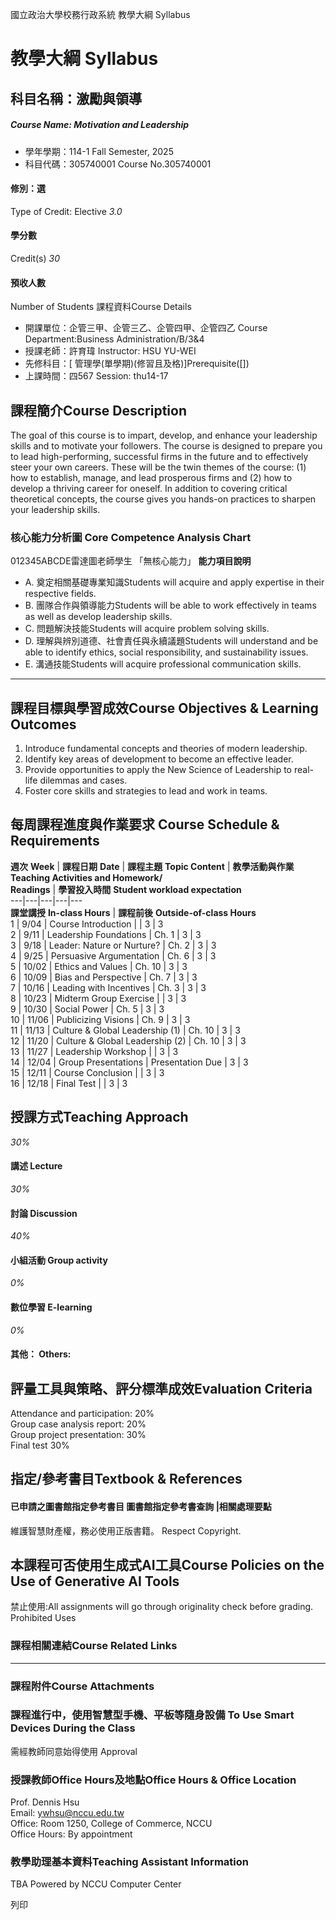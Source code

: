 國立政治大學校務行政系統 教學大綱 Syllabus
# 教學大綱 Syllabus
##  科目名稱：激勵與領導 
#####  Course Name: Motivation and Leadership
  * 學年學期：114-1 Fall Semester, 2025 
  * 科目代碼：305740001 Course No.305740001


#### 修別：選
Type of Credit: Elective 
_3.0_
#### 學分數
Credit(s)
_30_
#### 預收人數
Number of Students
課程資料Course Details
  * 開課單位：企管三甲、企管三乙、企管四甲、企管四乙 Course Department:Business Administration/B/3&4 
  * 授課老師：許育瑋 Instructor: HSU YU-WEI 
  * 先修科目：[ 管理學(單學期)(修習且及格)]Prerequisite([])
  * 上課時間：四567 Session: thu14-17


##  課程簡介Course Description
The goal of this course is to impart, develop, and enhance your leadership skills and to motivate your followers. The course is designed to prepare you to lead high-performing, successful firms in the future and to effectively steer your own careers. These will be the twin themes of the course: (1) how to establish, manage, and lead prosperous firms and (2) how to develop a thriving career for oneself. In addition to covering critical theoretical concepts, the course gives you hands-on practices to sharpen your leadership skills.
###  核心能力分析圖 Core Competence Analysis Chart
012345ABCDE雷達圖老師學生
「無核心能力」 
**能力項目說明**
  * A. 奠定相關基礎專業知識Students will acquire and apply expertise in their respective fields.
  * B. 團隊合作與領導能力Students will be able to work effectively in teams as well as develop leadership skills.
  * C. 問題解決技能Students will acquire problem solving skills.
  * D. 理解與辨別道德、社會責任與永續議題Students will understand and be able to identify ethics, social responsibility, and sustainability issues.
  * E. 溝通技能Students will acquire professional communication skills.


* * *
##  課程目標與學習成效Course Objectives & Learning Outcomes 
1. Introduce fundamental concepts and theories of modern leadership.  
2. Identify key areas of development to become an effective leader.  
3. Provide opportunities to apply the New Science of Leadership to real-life dilemmas and cases.  
4. Foster core skills and strategies to lead and work in teams.  

##  每周課程進度與作業要求 Course Schedule & Requirements
**週次** **Week** |  **課程日期** **Date** |  **課程主題** **Topic Content** |  **教學活動與作業** **Teaching Activities and Homework/  
Readings** |  **學習投入時間** **Student workload expectation**  
---|---|---|---|---  
**課堂講授** **In-class Hours** |  **課程前後** **Outside-of-class Hours**  
1 |  9/04 |  Course Introduction |  |  3 |  3  
2 |  9/11 |  Leadership Foundations |  Ch. 1 |  3 |  3  
3 |  9/18 |  Leader: Nature or Nurture? |  Ch. 2 |  3 |  3  
4 |  9/25 |  Persuasive Argumentation |  Ch. 6 |  3 |  3  
5 |  10/02 |  Ethics and Values |  Ch. 10 |  3 |  3  
6 |  10/09 |  Bias and Perspective |  Ch. 7 |  3 |  3  
7 |  10/16 |  Leading with Incentives |  Ch. 3 |  3 |  3  
8 |  10/23 |  Midterm Group Exercise |  |  3 |  3  
9 |  10/30 |  Social Power |  Ch. 5 |  3 |  3  
10 |  11/06 |  Publicizing Visions |  Ch. 9 |  3 |  3  
11 |  11/13 |  Culture & Global Leadership (1) |  Ch. 10 |  3 |  3  
12 |  11/20 |  Culture & Global Leadership (2) |  Ch. 10 |  3 |  3  
13 |  11/27 |  Leadership Workshop |  |  3 |  3  
14 |  12/04 |  Group Presentations |  Presentation Due |  3 |  3  
15 |  12/11 |  Course Conclusion |  |  3 |  3  
16 |  12/18 |  Final Test |  |  3 |  3  
##  授課方式Teaching Approach
_30%_
####  講述 Lecture
_30%_
####  討論 Discussion
_40%_
####  小組活動 Group activity
_0%_
####  數位學習 E-learning
_0%_
####  其他： Others:
##  評量工具與策略、評分標準成效Evaluation Criteria
Attendance and participation: 20%  
Group case analysis report: 20%   
Group project presentation: 30%  
Final test 30%  

##  指定/參考書目Textbook & References
####  已申請之圖書館指定參考書目  圖書館指定參考書查詢 |相關處理要點
維護智慧財產權，務必使用正版書籍。 Respect Copyright.
##  本課程可否使用生成式AI工具Course Policies on the Use of Generative AI Tools
禁止使用:All assignments will go through originality check before grading. Prohibited Uses
###  課程相關連結Course Related Links
* * *
###  課程附件Course Attachments
###  課程進行中，使用智慧型手機、平板等隨身設備 To Use Smart Devices During the Class
需經教師同意始得使用  Approval
###  授課教師Office Hours及地點Office Hours & Office Location
Prof. Dennis Hsu   
Email: ywhsu@nccu.edu.tw  
Office: Room 1250, College of Commerce, NCCU  
Office Hours: By appointment  

###  教學助理基本資料Teaching Assistant Information
TBA
Powered by NCCU Computer Center
  
列印
